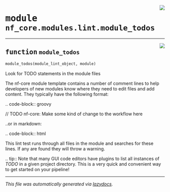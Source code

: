 <!-- markdownlint-disable -->

<a href="../../../../../../tools/nf_core/modules/lint/module_todos.py#L0"><img align="right" style="float:right;" src="https://img.shields.io/badge/-source-cccccc?style=flat-square"></a>

# <kbd>module</kbd> `nf_core.modules.lint.module_todos`

---

<a href="../../../../../../tools/nf_core/modules/lint/module_todos.py#L8"><img align="right" style="float:right;" src="https://img.shields.io/badge/-source-cccccc?style=flat-square"></a>

## <kbd>function</kbd> `module_todos`

```python
module_todos(module_lint_object, module)
```

Look for TODO statements in the module files

The nf-core module template contains a number of comment lines to help developers of new modules know where they need to edit files and add content. They typically have the following format:

.. code-block:: groovy

// TODO nf-core: Make some kind of change to the workflow here

..or in markdown:

.. code-block:: html

 <!-- TODO nf-core: Add some detail to the docs here -->

This lint test runs through all files in the module and searches for these lines. If any are found they will throw a warning.

.. tip:: Note that many GUI code editors have plugins to list all instances of _TODO_ in a given project directory. This is a very quick and convenient way to get started on your pipeline!

---

_This file was automatically generated via [lazydocs](https://github.com/ml-tooling/lazydocs)._
